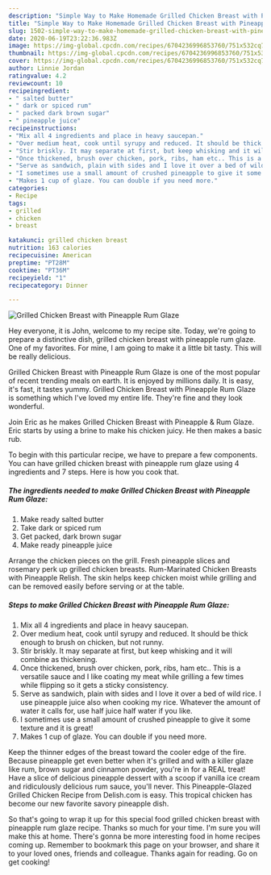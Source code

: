 ```yaml
---
description: "Simple Way to Make Homemade Grilled Chicken Breast with Pineapple Rum Glaze"
title: "Simple Way to Make Homemade Grilled Chicken Breast with Pineapple Rum Glaze"
slug: 1502-simple-way-to-make-homemade-grilled-chicken-breast-with-pineapple-rum-glaze
date: 2020-06-19T23:22:36.983Z
image: https://img-global.cpcdn.com/recipes/6704236996853760/751x532cq70/grilled-chicken-breast-with-pineapple-rum-glaze-recipe-main-photo.jpg
thumbnail: https://img-global.cpcdn.com/recipes/6704236996853760/751x532cq70/grilled-chicken-breast-with-pineapple-rum-glaze-recipe-main-photo.jpg
cover: https://img-global.cpcdn.com/recipes/6704236996853760/751x532cq70/grilled-chicken-breast-with-pineapple-rum-glaze-recipe-main-photo.jpg
author: Linnie Jordan
ratingvalue: 4.2
reviewcount: 10
recipeingredient:
- " salted butter"
- " dark or spiced rum"
- " packed dark brown sugar"
- " pineapple juice"
recipeinstructions:
- "Mix all 4 ingredients and place in heavy saucepan."
- "Over medium heat, cook until syrupy and reduced. It should be thick enough to brush on chicken, but not runny."
- "Stir briskly. It may separate at first, but keep whisking and it will combine as thickening."
- "Once thickened, brush over chicken, pork, ribs, ham etc.. This is a versatile sauce and I like coating my meat while grilling a few times while flipping so it gets a sticky consistency."
- "Serve as sandwich, plain with sides and I love it over a bed of wild rice. I use pineapple juice also when cooking my rice. Whatever the amount of water it calls for, use half juice half water if you like."
- "I sometimes use a small amount of crushed pineapple to give it some texture and it is great!"
- "Makes 1 cup of glaze. You can double if you need more."
categories:
- Recipe
tags:
- grilled
- chicken
- breast

katakunci: grilled chicken breast 
nutrition: 163 calories
recipecuisine: American
preptime: "PT28M"
cooktime: "PT36M"
recipeyield: "1"
recipecategory: Dinner

---
```



![Grilled Chicken Breast with Pineapple Rum Glaze](https://img-global.cpcdn.com/recipes/6704236996853760/751x532cq70/grilled-chicken-breast-with-pineapple-rum-glaze-recipe-main-photo.jpg)

Hey everyone, it is John, welcome to my recipe site. Today, we're going to prepare a distinctive dish, grilled chicken breast with pineapple rum glaze. One of my favorites. For mine, I am going to make it a little bit tasty. This will be really delicious.

Grilled Chicken Breast with Pineapple Rum Glaze is one of the most popular of recent trending meals on earth. It is enjoyed by millions daily. It is easy, it's fast, it tastes yummy. Grilled Chicken Breast with Pineapple Rum Glaze is something which I've loved my entire life. They're fine and they look wonderful.

Join Eric as he makes Grilled Chicken Breast with Pineapple &amp; Rum Glaze. Eric starts by using a brine to make his chicken juicy. He then makes a basic rub.


To begin with this particular recipe, we have to prepare a few components. You can have grilled chicken breast with pineapple rum glaze using 4 ingredients and 7 steps. Here is how you cook that.

<!--inarticleads1-->

##### The ingredients needed to make Grilled Chicken Breast with Pineapple Rum Glaze:

1. Make ready  salted butter
1. Take  dark or spiced rum
1. Get  packed, dark brown sugar
1. Make ready  pineapple juice


Arrange the chicken pieces on the grill. Fresh pineapple slices and rosemary perk up grilled chicken breasts. Rum-Marinated Chicken Breasts with Pineapple Relish. The skin helps keep chicken moist while grilling and can be removed easily before serving or at the table. 

<!--inarticleads2-->

##### Steps to make Grilled Chicken Breast with Pineapple Rum Glaze:

1. Mix all 4 ingredients and place in heavy saucepan.
1. Over medium heat, cook until syrupy and reduced. It should be thick enough to brush on chicken, but not runny.
1. Stir briskly. It may separate at first, but keep whisking and it will combine as thickening.
1. Once thickened, brush over chicken, pork, ribs, ham etc.. This is a versatile sauce and I like coating my meat while grilling a few times while flipping so it gets a sticky consistency.
1. Serve as sandwich, plain with sides and I love it over a bed of wild rice. I use pineapple juice also when cooking my rice. Whatever the amount of water it calls for, use half juice half water if you like.
1. I sometimes use a small amount of crushed pineapple to give it some texture and it is great!
1. Makes 1 cup of glaze. You can double if you need more.


Keep the thinner edges of the breast toward the cooler edge of the fire. Because pineapple get even better when it&#39;s grilled and with a killer glaze like rum, brown sugar and cinnamon powder, you&#39;re in for a REAL treat! Have a slice of delicious pineapple dessert with a scoop if vanilla ice cream and ridiculously delicious rum sauce, you&#39;ll never. This Pineapple-Glazed Grilled Chicken Recipe from Delish.com is easy. This tropical chicken has become our new favorite savory pineapple dish. 

So that's going to wrap it up for this special food grilled chicken breast with pineapple rum glaze recipe. Thanks so much for your time. I'm sure you will make this at home. There's gonna be more interesting food in home recipes coming up. Remember to bookmark this page on your browser, and share it to your loved ones, friends and colleague. Thanks again for reading. Go on get cooking!
